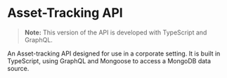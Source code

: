 # Asset-Tracking API

> **Note:**
> This version of the API is developed with TypeScript and GraphQL.

An Asset-tracking API designed for use in a corporate setting. It is built in TypeScript, using GraphQL and Mongoose to access a MongoDB data source.
